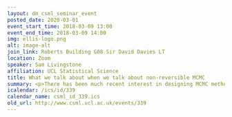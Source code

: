 ```yaml
---
layout: dm_csml_seminar_event
posted_date: 2020-03-01
event_start_time: 2018-03-09 13:00
event_end_time: 2018-03-09 14:00
img: ellis-logo.png
alt: image-alt
join_link: Roberts Building G08 Sir David Davies LT
location: Zoom
speaker: Sam Livingstone
affiliation: UCL Statistical Science
title: What we talk about when we talk about non-reversible MCMC
summary: <p>There has been much recent interest in designing MCMC methods that exploit some form of non-reversibility.  It has been known for some time that non-reversible Markov chains/processes can mix more quickly than reversible counterparts, and so it is believed that harnessing non-reversibility could lead to faster MCMC algorithms for Bayesian computation.</p><p>I’ll spend some time at the beginning of the talk discussing what is known about non-reversible processes, and building intuition.  Then I will aim to draw several connections between many non-reversible MCMC methods in the literature, showing that each shares a common structure, which can be thought of as a particular type of non-reversibility, and can be reduced to simple expressions relating to the generator of the process.  Using this structure we can compare different non-reversible processes, establishing simple Peskun-type orderings between them, which in turn prove some conjectures and strengthen some earlier results.</p><p>This is joint work with Christophe Andrieu.</p>
icalendar: /ics/id/339
calendar_name: csml_id_339.ics
old_url: http://www.csml.ucl.ac.uk/events/339
---
```

